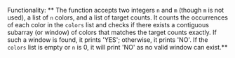 Functionality: ** The function accepts two integers `n` and `m` (though `m` is not used), a list of `n` colors, and a list of target counts. It counts the occurrences of each color in the `colors` list and checks if there exists a contiguous subarray (or window) of colors that matches the target counts exactly. If such a window is found, it prints 'YES'; otherwise, it prints 'NO'. If the `colors` list is empty or `n` is 0, it will print 'NO' as no valid window can exist.**